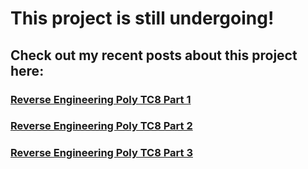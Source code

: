 # This project is still undergoing!

## Check out my recent posts about this project here:

### [Reverse Engineering Poly TC8 Part 1](/posts/reverse-engineering-poly-tc8-part-1)
### [Reverse Engineering Poly TC8 Part 2](/posts/reverse-engineering-poly-tc8-part-2)
### [Reverse Engineering Poly TC8 Part 3](/posts/reverse-engineering-poly-tc8-part-3)
